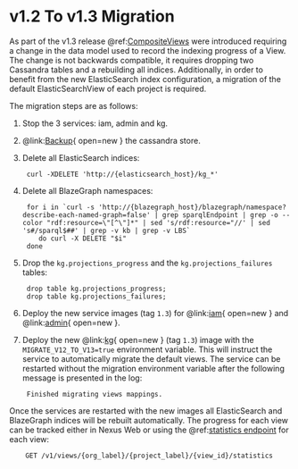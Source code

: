 # v1.2 To v1.3 Migration

As part of the v1.3 release @ref:[CompositeViews](../delta/api/current/views/composite-view-api.md) were introduced
requiring a change in the data model used to record the indexing progress of a View. The change is not backwards
compatible, it requires dropping two Cassandra tables and a rebuilding all indices. Additionally, in order to
benefit from the new ElasticSearch index configuration, a migration of the default ElasticSearchView of each
project is required.

The migration steps are as follows:

1. Stop the 3 services: iam, admin and kg.
2. @link:[Backup](https://docs.datastax.com/en/archived/cassandra/3.0/cassandra/operations/opsBackupRestore.html){ open=new } the
   cassandra store.
3. Delete all ElasticSearch indices:

        curl -XDELETE 'http://{elasticsearch_host}/kg_*'

4. Delete all BlazeGraph namespaces:

        for i in `curl -s 'http://{blazegraph_host}/blazegraph/namespace?describe-each-named-graph=false' | grep sparqlEndpoint | grep -o --color "rdf:resource=\"[^\"]*" | sed 's/rdf:resource="//' | sed 's#/sparql$##' | grep -v kb | grep -v LBS`
           do curl -X DELETE "$i"
        done

5. Drop the `kg.projections_progress` and the `kg.projections_failures` tables:

        drop table kg.projections_progress;
        drop table kg.projections_failures;

6. Deploy the new service images (tag `1.3`) for @link:[iam](https://hub.docker.com/r/bluebrain/nexus-iam){ open=new } and
   @link:[admin](https://hub.docker.com/r/bluebrain/nexus-admin){ open=new }.

7. Deploy the new @link:[kg](https://hub.docker.com/r/bluebrain/nexus-kg){ open=new } (tag `1.3`) image with the 
   `MIGRATE_V12_TO_V13=true` environment variable. This will instruct the service to automatically migrate the default 
   views. The service can be restarted without the migration environment variable after the following message is 
   presented in the log:

        Finished migrating views mappings. 

Once the services are restarted with the new images all ElasticSearch and BlazeGraph indices will be rebuilt
automatically. The progress for each view can be tracked either in Nexus Web or using the
@ref:[statistics endpoint](../delta/api/current/views/elasticsearch-view-api.md#fetch-statistics) for each view:

        GET /v1/views/{org_label}/{project_label}/{view_id}/statistics
 